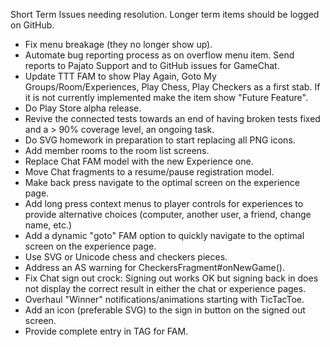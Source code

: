 Short Term Issues needing resolution.  Longer term items should be logged on GitHub.

- Fix menu breakage (they no longer show up).
- Automate bug reporting process as on overflow menu item.  Send reports to Pajato Support and to GitHub issues for GameChat.
- Update TTT FAM to show Play Again, Goto My Groups/Room/Experiences, Play Chess, Play Checkers as a first stab.  If it is not currently implemented make the item show "Future Feature".
- Do Play Store alpha release.
- Revive the connected tests towards an end of having broken tests fixed and a > 90% coverage level, an ongoing task.
- Do SVG homework in preparation to start replacing all PNG icons.
- Add member rooms to the room list screens.
- Replace Chat FAM model with the new Experience one.
- Move Chat fragments to a resume/pause registration model.
- Make <experience> back press navigate to the optimal screen on the experience page.
- Add long press context menus to player controls for experiences to provide alternative choices (computer, another user, a friend, change name, etc.)
- Add a dynamic "goto" FAM option to quickly navigate to the optimal screen on the experience page.
- Use SVG or Unicode chess and checkers pieces.
- Address an AS warning for CheckersFragment#onNewGame().
- Fix Chat sign out crock:  Signing out works OK but signing back in does not display the correct result in either the chat or experience pages.
- Overhaul "Winner" notifications/animations starting with TicTacToe.
- Add an icon (preferable SVG) to the sign in button on the signed out screen.
- Provide complete entry in TAG for FAM.
